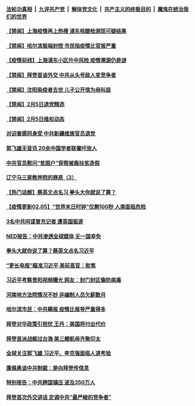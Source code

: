

####  [法轮功真相](../../../../basic/blob/master/README.md?t=02060401) &nbsp;|&nbsp; [九评共产党](../../../../9ping.md/blob/master/README.md?t=02060401) &nbsp;|&nbsp; [解体党文化](../../../../jtdwh.md/blob/master/README.md?t=02060401)  &nbsp;|&nbsp; [共产主义的终极目的](../../../../gczydzjmd.md/blob/master/README.md?t=02060401) &nbsp;|&nbsp; [魔鬼在统治我们的世界](../../../../mgztzwmdsj.md/blob/master/README.md?t=02060401) 


#### [【禁闻】上海疫情再上热搜 浦东核酸检测现可疑结果](../pages/prog204/a103047868.md?t=02060401) 


#### [【禁闻】哈尔滨极端封控 市民指疫情比官报严重](../pages/prog204/a103047856.md?t=02060401) 

#### [【疫情前线】上海浦东小区升中风险 疫情溯源仍是谜](../pages/prog204/a103047840.md?t=02060401) 

#### [【禁闻】拜登首谈外交 中共从头号敌人变竞争者](../pages/prog204/a103047828.md?t=02060401) 

#### [【禁闻】沈阳染疫者去世 儿子公开信为母叫屈](../pages/prog204/a103047820.md?t=02060401) 

#### [【禁闻】2月5日退党精选](../pages/prog204/a103047823.md?t=02060401) 

#### [【禁闻】2月5日维权动态](../pages/prog204/a103047803.md?t=02060401) 

#### [对迫害感同身受 中共新疆维族官员退党](../pages/prog204/a103047731.md?t=02060401) 

#### [郭飞雄无音讯 20余中国学者联署吁放人](../pages/prog204/a103047652.md?t=02060401) 

#### [中共官员慰问“贫困户”穿帮被轰扶贫造假](../pages/prog204/a103047630.md?t=02060401) 

#### [辽宁马三家教养院的罪恶（3）](../pages/prog204/a103047536.md?t=02060401) 

#### [【热门话题】蔡英文点名习 拳头大你就说了算？](../pages/prog204/a103046183.md?t=02060401) 

#### [【疫情更新02.05】“世界末日时钟”仅剩100秒 人类面临危险](../pages/prog204/a103044952.md?t=02060401) 

#### [3名中共间谍冒充记者 遭英国驱逐](../pages/prog204/a103047543.md?t=02060401) 

#### [NED报告：中共渗透全球媒体 无一国幸免](../pages/prog204/a103047518.md?t=02060401) 

#### [拳头大就你说了算？蔡英文点名习近平](../pages/prog204/a103047512.md?t=02060401) 


#### [“更长电报”瞄准习近平 美前高官：败笔](../pages/prog204/a103047443.md?t=02060401) 

#### [习近平考察贵阳视频曝光 网友：封门封区像防病毒](../pages/prog204/a103047410.md?t=02060401) 

#### [河南地方法院情况不妙 非编制人员欠薪数月](../pages/prog204/a103047450.md?t=02060401) 

#### [哈尔滨市民：中共瞒报 疫情比报导严重得多](../pages/prog204/a103047431.md?t=02060401) 

#### [拜登对华政策引担忧 王丹：美国将付出代价](../pages/prog204/a103047387.md?t=02060401) 

#### [拜登首派战舰过台海 美三艘航母齐聚印太](../pages/prog204/a103047383.md?t=02060401) 

#### [全球关注郭飞雄 习近平、李克强面临人道考验](../pages/prog204/a103047376.md?t=02060401) 

#### [蓬佩奥谈中共制裁：是向拜登传信息](../pages/prog204/a103047362.md?t=02060401) 

#### [特别报告：中共跨国镇压 波及350万人](../pages/prog204/a103047351.md?t=02060401) 

#### [拜登首次外交讲话 定调中共“最严峻的竞争者”](../pages/prog204/a103047338.md?t=02060401) 


